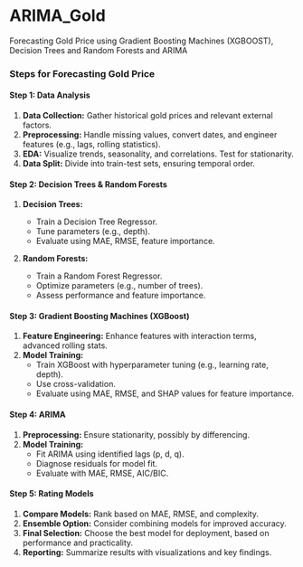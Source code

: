 # ARIMA_Gold
Forecasting Gold Price using Gradient Boosting Machines (XGBOOST), Decision Trees and Random Forests and ARIMA

### **Steps for Forecasting Gold Price**

#### **Step 1: Data Analysis**
1. **Data Collection:** Gather historical gold prices and relevant external factors.
2. **Preprocessing:** Handle missing values, convert dates, and engineer features (e.g., lags, rolling statistics).
3. **EDA:** Visualize trends, seasonality, and correlations. Test for stationarity.
4. **Data Split:** Divide into train-test sets, ensuring temporal order.

#### **Step 2: Decision Trees & Random Forests**
1. **Decision Trees:**
   - Train a Decision Tree Regressor.
   - Tune parameters (e.g., depth).
   - Evaluate using MAE, RMSE, feature importance.

2. **Random Forests:**
   - Train a Random Forest Regressor.
   - Optimize parameters (e.g., number of trees).
   - Assess performance and feature importance.

#### **Step 3: Gradient Boosting Machines (XGBoost)**
1. **Feature Engineering:** Enhance features with interaction terms, advanced rolling stats.
2. **Model Training:**
   - Train XGBoost with hyperparameter tuning (e.g., learning rate, depth).
   - Use cross-validation.
   - Evaluate using MAE, RMSE, and SHAP values for feature importance.

#### **Step 4: ARIMA**
1. **Preprocessing:** Ensure stationarity, possibly by differencing.
2. **Model Training:**
   - Fit ARIMA using identified lags (p, d, q).
   - Diagnose residuals for model fit.
   - Evaluate with MAE, RMSE, AIC/BIC.

#### **Step 5: Rating Models**
1. **Compare Models:** Rank based on MAE, RMSE, and complexity.
2. **Ensemble Option:** Consider combining models for improved accuracy.
3. **Final Selection:** Choose the best model for deployment, based on performance and practicality.
4. **Reporting:** Summarize results with visualizations and key findings.